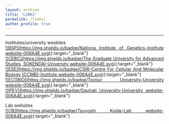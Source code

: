 ```yaml
---
layout: archive
title: "LINKS"
permalink: /links/
author_profile: true
---
```

<style> body {text-align: justify} </style> <!-- Justify text. -->
------

Institutes/university wesbites<br>
[![BSP](https://img.shields.io/badge/Nationa Institute of Genetics-Institute website-006A4E.svg)](https://www.nig.ac.jp/nig/){:target="_blank"}<br>
[![CEBC](https://img.shields.io/badge/The Graduate University for Advanced Studies, SOKENDAI-University website-006A4E.svg)](https://www.soken.ac.jp/en/){:target="_blank"}<br>
[![ESE](https://img.shields.io/badge/CSIR–Centre For Cellular And Molecular Biology (CCMB)-Institute website-006A4E.svg)](https://www.ccmb.res.in/){:target="_blank"}<br>
[![ECOBIO](https://img.shields.io/badge/Tezpur University-University website-006A4E.svg)](http://www.tezu.ernet.in/){:target="_blank"}<br>
[![IPEV](https://img.shields.io/badge/Gauhati University-University website-006A4E.svg)](https://gauhati.ac.in/){:target="_blank"}<br>

Lab websites<br>
[![CB](https://img.shields.io/badge/Tsuyoshi Koide-Lab website-006A4E.svg)](https://sites.google.com/view/mgrl-koide-lab){:target="_blank"}<br>
